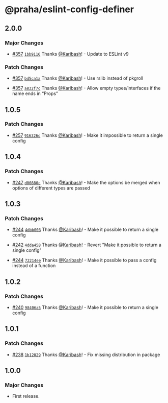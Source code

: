 # @praha/eslint-config-definer

## 2.0.0

### Major Changes

- [#357](https://github.com/praha-inc/eslint-config/pull/357) [`1bb9116`](https://github.com/praha-inc/eslint-config/commit/1bb911687802aeac91e44c2a7dd437f0c1f21cd8) Thanks [@Karibash](https://github.com/Karibash)! - Update to ESLint v9

### Patch Changes

- [#357](https://github.com/praha-inc/eslint-config/pull/357) [`bd5ca1a`](https://github.com/praha-inc/eslint-config/commit/bd5ca1a2ae66e2703f108af40a1985d16bf3e253) Thanks [@Karibash](https://github.com/Karibash)! - Use rslib instead of pkgroll

- [#357](https://github.com/praha-inc/eslint-config/pull/357) [`a832f7c`](https://github.com/praha-inc/eslint-config/commit/a832f7c183118d18b5b4b480708b1cd4c33b25a0) Thanks [@Karibash](https://github.com/Karibash)! - Allow empty types/interfaces if the name ends in “Props”

## 1.0.5

### Patch Changes

- [#257](https://github.com/praha-inc/eslint-config/pull/257) [`916326c`](https://github.com/praha-inc/eslint-config/commit/916326c6fb6a08df327380e9e246a100e673ce2b) Thanks [@Karibash](https://github.com/Karibash)! - Make it impossible to return a single config

## 1.0.4

### Patch Changes

- [#247](https://github.com/praha-inc/eslint-config/pull/247) [`d00880c`](https://github.com/praha-inc/eslint-config/commit/d00880c8d31cadeb0f0cb226d3b51c7cae6ceabe) Thanks [@Karibash](https://github.com/Karibash)! - Make the options be merged when options of different types are passed

## 1.0.3

### Patch Changes

- [#244](https://github.com/praha-inc/eslint-config/pull/244) [`4dbb003`](https://github.com/praha-inc/eslint-config/commit/4dbb0036c681fcc04148e472f766066749057777) Thanks [@Karibash](https://github.com/Karibash)! - Make it possible to return a single config

- [#242](https://github.com/praha-inc/eslint-config/pull/242) [`4dda458`](https://github.com/praha-inc/eslint-config/commit/4dda458c10298d2422b6e1cade36b00967360783) Thanks [@Karibash](https://github.com/Karibash)! - Revert "Make it possible to return a single config"

- [#244](https://github.com/praha-inc/eslint-config/pull/244) [`72214ee`](https://github.com/praha-inc/eslint-config/commit/72214eeb41a7c0c8a1c6448c9f5467af6a6d0aab) Thanks [@Karibash](https://github.com/Karibash)! - Make it possible to pass a config instead of a function

## 1.0.2

### Patch Changes

- [#240](https://github.com/praha-inc/eslint-config/pull/240) [`98406a5`](https://github.com/praha-inc/eslint-config/commit/98406a55519afabe55e0a2f2fc5a52c771bd3f4f) Thanks [@Karibash](https://github.com/Karibash)! - Make it possible to return a single config

## 1.0.1

### Patch Changes

- [#238](https://github.com/praha-inc/eslint-config/pull/238) [`1b12829`](https://github.com/praha-inc/eslint-config/commit/1b128293ead4aa6dc0d08d7462cf3350590fa5b9) Thanks [@Karibash](https://github.com/Karibash)! - Fix missing distribution in package

## 1.0.0

### Major Changes

- First release.
